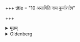 +++
title = "10 असाविति नाम कुर्यात्तदेव"

+++

<details><summary>मूलम्</summary>

असाविति नाम कुर्यात्तदेव मन्त्रान्ते १०
</details>

<details><summary>Oldenberg</summary>

10. 'N.N.!' - (at the place thus indicated in the Mantra) he should give him a name.
</details>
